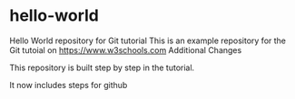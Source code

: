 # hello-world
Hello World repository for Git tutorial
This is an example repository for the Git tutoial on https://www.w3schools.com
Additional Changes

This repository is built step by step in the tutorial.

It now includes steps for github
